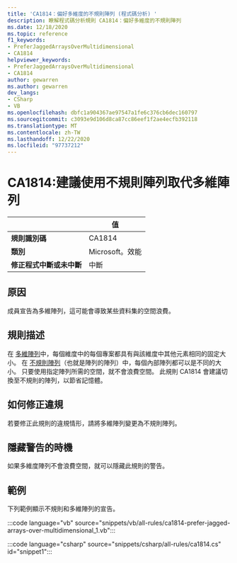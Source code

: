 ```yaml
---
title: 'CA1814：偏好多維度的不規則陣列 (程式碼分析) '
description: 瞭解程式碼分析規則 CA1814：偏好多維度的不規則陣列
ms.date: 12/18/2020
ms.topic: reference
f1_keywords:
- PreferJaggedArraysOverMultidimensional
- CA1814
helpviewer_keywords:
- PreferJaggedArraysOverMultidimensional
- CA1814
author: gewarren
ms.author: gewarren
dev_langs:
- CSharp
- VB
ms.openlocfilehash: dbfc1a904367ae97547a1fe6c376cb6dec160797
ms.sourcegitcommit: c3093e9d106d8ca87cc86eef1f2ae4ecfb392118
ms.translationtype: MT
ms.contentlocale: zh-TW
ms.lasthandoff: 12/22/2020
ms.locfileid: "97737212"
---
```

# <a name="ca1814-prefer-jagged-arrays-over-multidimensional"></a>CA1814:建議使用不規則陣列取代多維陣列

| | 值 |
|-|-|
| **規則識別碼** |CA1814|
| **類別** |Microsoft。效能|
| **修正程式中斷或未中斷** |中斷|

## <a name="cause"></a>原因

成員宣告為多維陣列，這可能會導致某些資料集的空間浪費。

## <a name="rule-description"></a>規則描述

在 [多維陣列](../../../csharp/programming-guide/arrays/multidimensional-arrays.md)中，每個維度中的每個專案都具有與該維度中其他元素相同的固定大小。 在 [不規則陣列](../../../csharp/programming-guide/arrays/jagged-arrays.md)（也就是陣列的陣列）中，每個內部陣列都可以是不同的大小。 只要使用指定陣列所需的空間，就不會浪費空間。 此規則 CA1814 會建議切換至不規則的陣列，以節省記憶體。

## <a name="how-to-fix-violations"></a>如何修正違規

若要修正此規則的違規情形，請將多維陣列變更為不規則陣列。

## <a name="when-to-suppress-warnings"></a>隱藏警告的時機

如果多維度陣列不會浪費空間，就可以隱藏此規則的警告。

## <a name="example"></a>範例

下列範例顯示不規則和多維陣列的宣告。

:::code language="vb" source="snippets/vb/all-rules/ca1814-prefer-jagged-arrays-over-multidimensional_1.vb":::

:::code language="csharp" source="snippets/csharp/all-rules/ca1814.cs" id="snippet1":::
